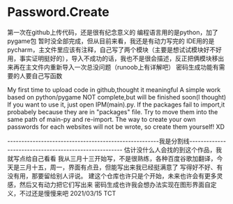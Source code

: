 # Password.Create
  第一次在github上传代码，还是很有纪念意义的
  编程语言用的是python，加了pygame包
  暂时没全部完成，但从目前来看，我还是有动力写完的
  IDE用的是pycharm，主文件里应该有注释，自己写了两个模块（主要是想试试模块好不好用，事实证明挺好的），导入不成功的话，我也不是很会描述，反正把俩模块移出来再在主文件内重新导入一次总没问题（runoob上有详解吧）
  密码生成功能有需要的人要自己写函数

  My first time to upload code in github,thought it meaningful
  A simple work based on python/pygame
  NOT complete,but will be finished soon(I thought)
  If you want to use it, just open IPM(main).py. If the packages fail to import,it probabely because they are in "packages" file. Try to move them into the same path of main-py and re-import.
  The way to create your own passwords for each websites will not be wrote, so create them yourself! XD

------------------------------------------------------我是分割线------------------------------------------------------
    估计没什么人会找的到这个作品，我就写点给自己看看
    我从三月十三开始写，不是很熟练，各种百度谷歌加翻译，今天是三月十五，周一，界面有点丑，但能写出来我已经挺满意了
    写得好不好、有没有用，那要留给别人评说。
    建这个仓库也许只是个开始，未来也许会有更多灵感，然后又有动力把它们写出来
    密码生成也许我会想办法实现在图形界面自定义，不过还是慢慢来吧
                 2021/03/15
                        TCT
